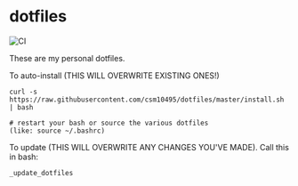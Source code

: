 # dotfiles

![CI](https://github.com/csm10495/dotfiles/workflows/CI/badge.svg)

These are my personal dotfiles.

To auto-install (THIS WILL OVERWRITE EXISTING ONES!)

```
curl -s https://raw.githubusercontent.com/csm10495/dotfiles/master/install.sh | bash

# restart your bash or source the various dotfiles
(like: source ~/.bashrc)
```

To update (THIS WILL OVERWRITE ANY CHANGES YOU'VE MADE). Call this in bash:

``
_update_dotfiles
``
